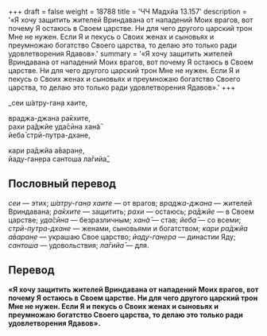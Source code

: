 +++
draft = false
weight = 18788
title = 'ЧЧ Мадхйа 13.157'
description = '«Я хочу защитить жителей Вриндавана от нападений Моих врагов, вот почему Я остаюсь в Своем царстве. Ни для чего другого царский трон Мне не нужен. Если Я и пекусь о Своих женах и сыновьях и преумножаю богатство Своего царства, то делаю это только ради удовлетворения Ядавов».'
summary = '«Я хочу защитить жителей Вриндавана от нападений Моих врагов, вот почему Я остаюсь в Своем царстве. Ни для чего другого царский трон Мне не нужен. Если Я и пекусь о Своих женах и сыновьях и преумножаю богатство Своего царства, то делаю это только ради удовлетворения Ядавов».'
+++

_сеи ш́атру-ган̣а хаите,  
  
враджа-джана ра̄кхите,  
рахи ра̄джйе уда̄сӣна хан̃а̄  
йеба̄ стрӣ-путра-дхане,  
  
кари ра̄джйа а̄варан̣е,  
йаду-ган̣ера сантоша ла̄гийа̄_

## Пословный перевод

_сеи_ — этих; _ш́атру_\-_ган̣а_ _хаите_ — от врагов; _враджа_\-_джана_ — жителей Вриндавана; _ра̄кхите_ — защитить; _рахи_ — остаюсь; _ра̄джйе_ — в Своем царстве; _уда̄сӣна_ — безразличным; _хан̃а̄_ — став; _йеба̄_ — со всеми; _стрӣ_\-_путра_\-_дхане_ — женами, сыновьями и богатством; _кари_ _ра̄джйа_ _а̄варан̣е_ — украшаю Свое царство; _йаду_\-_ган̣ера_ — династии Яду; _сантоша_ — удовольствия; _ла̄гийа̄_ — для.

## Перевод

**«Я хочу защитить жителей Вриндавана от нападений Моих врагов, вот почему Я остаюсь в Своем царстве. Ни для чего другого царский трон Мне не нужен. Если Я и пекусь о Своих женах и сыновьях и преумножаю богатство Своего царства, то делаю это только ради удовлетворения Ядавов».**
